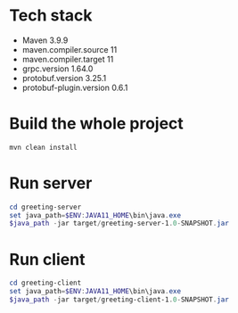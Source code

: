# Tech stack
* Maven 3.9.9
* maven.compiler.source 11
* maven.compiler.target 11
* grpc.version 1.64.0
* protobuf.version 3.25.1
* protobuf-plugin.version 0.6.1

# Build the whole project
```powershell
mvn clean install
```

# Run server
```powershell
cd greeting-server
set java_path=$ENV:JAVA11_HOME\bin\java.exe
$java_path -jar target/greeting-server-1.0-SNAPSHOT.jar
```

# Run client
```powershell
cd greeting-client
set java_path=$ENV:JAVA11_HOME\bin\java.exe
$java_path -jar target/greeting-client-1.0-SNAPSHOT.jar
```
